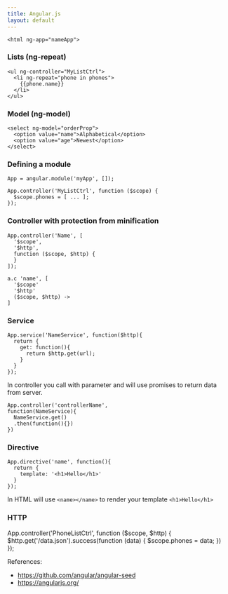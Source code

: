 ```yaml
---
title: Angular.js
layout: default
---
```


    <html ng-app="nameApp">

### Lists (ng-repeat)

    <ul ng-controller="MyListCtrl">
      <li ng-repeat="phone in phones">
        {{phone.name}}
      </li>
    </ul>

### Model (ng-model)

    <select ng-model="orderProp">
      <option value="name">Alphabetical</option>
      <option value="age">Newest</option>
    </select>

### Defining a module

    App = angular.module('myApp', []);

    App.controller('MyListCtrl', function ($scope) {
      $scope.phones = [ ... ];
    });

### Controller with protection from minification

    App.controller('Name', [
      '$scope',
      '$http',
      function ($scope, $http) {
      }
    ]);

    a.c 'name', [
      '$scope'
      '$http'
      ($scope, $http) ->
    ]

### Service

    App.service('NameService', function($http){
      return {
        get: function(){
          return $http.get(url);
        }
      }
    });

In controller you call with parameter and will use promises to return data from server.

    App.controller('controllerName',
    function(NameService){
      NameService.get()
      .then(function(){})
    })

### Directive

    App.directive('name', function(){
      return {
        template: '<h1>Hello</h1>'
      }
    });

In HTML will use `<name></name>` to render your template `<h1>Hello</h1>`

### HTTP

  App.controller('PhoneListCtrl', function ($scope, $http) {
    $http.get('/data.json').success(function (data) {
      $scope.phones = data;
    })
  });

References:

 * https://github.com/angular/angular-seed
 * https://angularjs.org/
